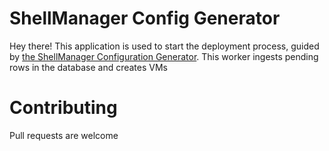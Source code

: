 # ShellManager Config Generator

Hey there! This application is used to start the deployment process, guided by [the ShellManager Configuration Generator](https://github.com/td512/shellmanager-confgen). This worker ingests pending rows in the database and creates VMs 

# Contributing
Pull requests are welcome